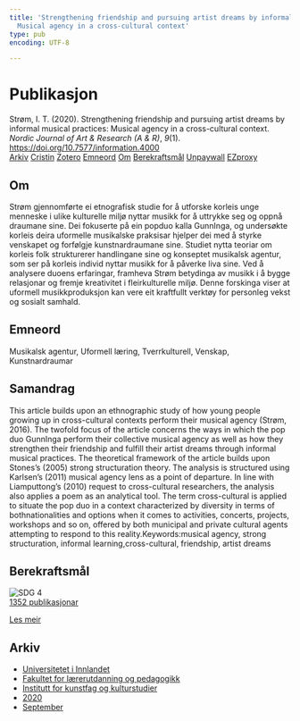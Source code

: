 ```yaml
---
title: 'Strengthening friendship and pursuing artist dreams by informal musical practices:
  Musical agency in a cross-cultural context'
type: pub
encoding: UTF-8

---
```

<h1>Publikasjon</h1>
<article id="csl-bib-container-SU66KEFW" class="csl-bib-container">
  <div class="csl-bib-body"> <div class="csl-entry">Strøm, I. T. (2020). Strengthening friendship and pursuing artist dreams by informal musical practices: Musical agency in a cross-cultural context. <i>Nordic Journal of Art &#38; Research (A &#38; R)</i>, <i>9</i>(1). <a href="https://doi.org/10.7577/information.4000">https://doi.org/10.7577/information.4000</a></div> </div>
  <div class="csl-bib-buttons">
    <a href="#taxonomy-article-SU66KEFW" alt="archive" class="csl-bib-button">Arkiv</a>
    <a href="https://app.cristin.no/results/show.jsf?id=1833042" alt="Cristin" class="csl-bib-button">Cristin</a>
    <a href="http://zotero.org/groups/5881554/items/SU66KEFW" alt="Zotero" class="csl-bib-button">Zotero</a>
    <a href="#keywords-article-SU66KEFW" alt="keywords" class="csl-bib-button">Emneord</a>
    <a href="#about-article-SU66KEFW" alt="about_pub" class="csl-bib-button">Om</a>
    <a href="#sdg-article-SU66KEFW" alt="sdg" class="csl-bib-button">Berekraftsmål</a>
    <a href="https://journals.oslomet.no/index.php/information/article/download/4000/3581" alt="Unpaywall" class="csl-bib-button">Unpaywall</a>
    <a href="https://journals.oslomet.no/index.php/information/article/download/4000/3581" alt="EZproxy" class="csl-bib-button">EZproxy</a>
  </div>
  <div id="csl-bib-meta-container-SU66KEFW"></div>
</article>
<div id="csl-bib-meta-SU66KEFW" class="csl-bib-meta">
  <article id="about-article-SU66KEFW" class="about_pub-article">
    <h1>Om</h1>
    Strøm gjennomførte ei etnografisk studie for å utforske korleis unge menneske i ulike kulturelle miljø nyttar musikk for å uttrykke seg og oppnå draumane sine. Dei fokuserte på ein popduo kalla GunnInga, og undersøkte korleis deira uformelle musikalske praksisar hjelper dei med å styrke venskapet og forfølgje kunstnardraumane sine. Studiet nytta teoriar om korleis folk strukturerer handlingane sine og konseptet musikalsk agentur, som ser på korleis individ nyttar musikk for å påverke liva sine. Ved å analysere duoens erfaringar, framheva Strøm betydinga av musikk i å bygge relasjonar og fremje kreativitet i fleirkulturelle miljø. Denne forskinga viser at uformell musikkproduksjon kan vere eit kraftfullt verktøy for personleg vekst og sosialt samhald.
  </article>
  <article id="keywords-article-SU66KEFW" class="keywords-article">
    <h1>Emneord</h1>
    Musikalsk agentur, Uformell læring, Tverrkulturell, Venskap, Kunstnardraumar
  </article>
  <article id="abstract-article-SU66KEFW" class="abstract-article">
    <h1>Samandrag</h1>
    This article builds upon an ethnographic study of how young people growing up in cross-cultural contexts perform their musical agency (Strøm, 2016). The twofold focus of the article concerns the ways in which the pop duo GunnInga perform their collective musical agency as well as how they strengthen their friendship and fulfill their artist dreams through informal musical practices. The theoretical framework of the article builds upon Stones’s (2005) strong structuration theory. The analysis is structured using Karlsen’s (2011) musical agency lens as a point of departure. In line with Liamputtong’s (2010) request to cross-cultural researchers, the analysis also applies a poem as an analytical tool. The term cross-cultural is applied to situate the pop duo in a context characterized by diversity in terms of bothnationalities and options when it comes to activities, concerts, projects, workshops and so on, offered by both municipal and private cultural agents attempting to respond to this reality.Keywords:musical agency, strong structuration, informal learning,cross-cultural, friendship, artist dreams
  </article>
  <article id="sdg-article-SU66KEFW" class="sdg-article">
    <h1>Berekraftsmål</h1>
    <div class="sdg-container"><div id="sdg4" class="sdg">
        <img src="{{< params subfolder >}}images/sdg/sdg04_nn.png" class="image" alt="SDG 4">
        <div class="sdg-overlay">
          <a href="/nn/archive/?key=?sdg=4#archive" class="sdg-publication-count"><span>1352</span> publikasjonar</a>
          <p><a href="https://fn.no/om-fn/fns-baerekraftsmaal/god-utdanning?lang=nno-NO" class="sdg-read-more">Les meir</a></p>
        </div>
      </div></div>
  </article>
  <article id="taxonomy-article-SU66KEFW" class="taxonomy-article">
    <h1>Arkiv</h1>
    <ul>
      <li>
        <a href="/nn/archive/?key=3DCRN523">Universitetet i Innlandet</a>
      </li>
      <li>
        <a href="/nn/archive/?key=WYNZA47F">Fakultet for lærerutdanning og pedagogikk</a>
      </li>
      <li>
        <a href="/nn/archive/?key=VBB2T4VJ">Institutt for kunstfag og kulturstudier</a>
      </li>
      <li>
        <a href="/nn/archive/?key=DBTIKNMP">2020</a>
      </li>
      <li>
        <a href="/nn/archive/?key=765RKKS4">September</a>
      </li>
    </ul>
  </article>
</div>
